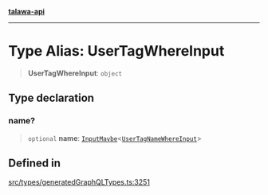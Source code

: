 [**talawa-api**](../../../README.md)

***

# Type Alias: UserTagWhereInput

> **UserTagWhereInput**: `object`

## Type declaration

### name?

> `optional` **name**: [`InputMaybe`](InputMaybe.md)\<[`UserTagNameWhereInput`](UserTagNameWhereInput.md)\>

## Defined in

[src/types/generatedGraphQLTypes.ts:3251](https://github.com/Suyash878/talawa-api/blob/f376d03c37e9acd046e7cc983947432c95f74442/src/types/generatedGraphQLTypes.ts#L3251)
